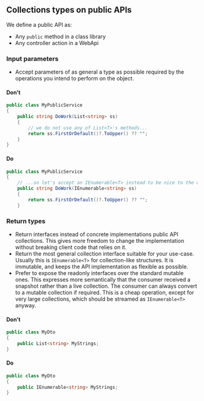 ## Collections types on public APIs

We define a public API as:
- Any `public` method in a class library
- Any controller action in a WebApi

### Input parameters

- Accept parameters of as general a type as possible required by the operations you intend to perform on the object.

#### Don't

```c#
public class MyPublicService
{
    public string DoWork(List<string> ss)
    {
        // we do not use any of List<T>'s methods...    
        return ss.FirstOrDefault()?.ToUpper() ?? "";
    }
}
```

#### Do

```c#
public class MyPublicService
{
    // ...so let's accept an IEnumerable<T> instead to be nice to the client
    public string DoWork(IEnumerable<string> ss)
    {   
        return ss.FirstOrDefault()?.ToUpper() ?? "";
    }
```

### Return types

- Return interfaces instead of concrete implementations public API collections. This gives more freedom to change the implementation without breaking client code that relies on it.
- Return the most general collection interface suitable for your use-case. Usually this is `IEnumerable<T>` for collection-like structures. It is immutable, and keeps the API implementation as flexible as possible.
- Prefer to expose the readonly interfaces over the standard mutable ones. This expresses more semantically that the consumer received a snapshot rather than a live collection. The consumer can always convert to a mutable collection if required. This is a cheap operation, except for very large collections, which should be streamed as `IEnumerable<T>` anyway.

#### Don't

```c#
public class MyDto
{
    public List<string> MyStrings;
}
```
#### Do

```c#
public class MyDto
{
    public IEnumerable<string> MyStrings;
}
```